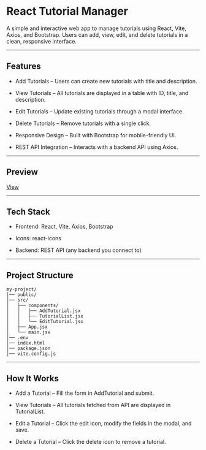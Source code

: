 # React Tutorial Manager

A simple and interactive web app to manage tutorials using React, Vite, Axios, and Bootstrap. Users can add, view, edit, and delete tutorials in a clean, responsive interface.

---

## Features

- Add Tutorials – Users can create new tutorials with title and description.

- View Tutorials – All tutorials are displayed in a table with ID, title, and description.

- Edit Tutorials – Update existing tutorials through a modal interface.

- Delete Tutorials – Remove tutorials with a single click.

- Responsive Design – Built with Bootstrap for mobile-friendly UI.

- REST API Integration – Interacts with a backend API using Axios.


---

## Preview

[View](https://github.com/user-attachments/assets/d56b90f6-9ab6-4de8-8abc-50c74603934d)

---

## Tech Stack

- Frontend: React, Vite, Axios, Bootstrap

- Icons: react-icons

- Backend: REST API (any backend you connect to)

---

## Project Structure
```
my-project/
│── public/
│── src/
│   ├── components/
│   │   ├── AddTutorial.jsx
│   │   ├── TutorialList.jsx
│   │   └── EditTutorial.jsx
│   ├── App.jsx
│   └── main.jsx
│── .env
│── index.html
│── package.json
│── vite.config.js
```

---

## How It Works

- Add a Tutorial – Fill the form in AddTutorial and submit.

- View Tutorials – All tutorials fetched from API are displayed in TutorialList.

- Edit a Tutorial – Click the edit icon, modify the fields in the modal, and save.

- Delete a Tutorial – Click the delete icon to remove a tutorial.
